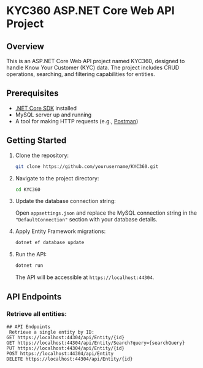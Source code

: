 # KYC360 ASP.NET Core Web API Project

## Overview

This is an ASP.NET Core Web API project named KYC360, designed to handle Know Your Customer (KYC) data. The project includes CRUD operations, searching, and filtering capabilities for entities.

## Prerequisites

- [.NET Core SDK](https://dotnet.microsoft.com/download) installed
- MySQL server up and running
- A tool for making HTTP requests (e.g., [Postman](https://www.postman.com/))

## Getting Started

1. Clone the repository:

    ```bash
    git clone https://github.com/yourusername/KYC360.git
    ```

2. Navigate to the project directory:

    ```bash
    cd KYC360
    ```

3. Update the database connection string:

    Open `appsettings.json` and replace the MySQL connection string in the `"DefaultConnection"` section with your database details.

4. Apply Entity Framework migrations:

    ```bash
    dotnet ef database update
    ```

5. Run the API:

    ```bash
    dotnet run
    ```

    The API will be accessible at `https://localhost:44304`.

## API Endpoints

### Retrieve all entities:

```http
## API Endpoints
 Retrieve a single entity by ID:
GET https://localhost:44304/api/Entity/{id}
GET https://localhost:44304/api/Entity/Search?query={searchQuery}
PUT https://localhost:44304/api/Entity/{id}
POST https://localhost:44304/api/Entity
DELETE https://localhost:44304/api/Entity/{id}




